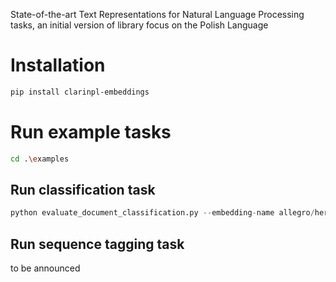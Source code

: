 State-of-the-art Text Representations for Natural Language Processing tasks, an initial version of library focus on the Polish Language

# Installation

```bash
pip install clarinpl-embeddings
```

# Run example tasks

```bash
cd .\examples
```

## Run classification task


```python
python evaluate_document_classification.py --embedding-name allegro/herbert-base-cased --dataset-name clarin-pl/polemo2-official --input-column-name text --target-column-name target
```

## Run sequence tagging task

to be announced